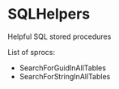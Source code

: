 # SQLHelpers
Helpful SQL stored procedures

List of sprocs:
  - SearchForGuidInAllTables
  - SearchForStringInAllTables
